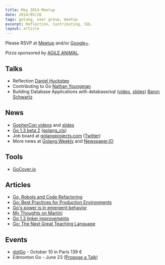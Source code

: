 ```yaml
---
title: May 2014 Meetup
date: 2014/05/26
tags: golang, user group, meetup
excerpt: Reflection, Contributing, SQL.
layout: article
---
```


Please RSVP at [Meetup](http://www.meetup.com/startupedmonton/events/180080592/) and/or [Google+](https://plus.google.com/events/cdbl6budpmph82vuer0l2dt9cok?authkey=CKXX-qvVq-nkUQ). 

Pizza sponsored by [AGiLE ANiMAL](http://agileanimal.com/).

## Talks

* Reflection [Daniel Huckstep](https://twitter.com/darkhelmetlive)
* Contributing to Go [Nathan Youngman](https://twitter.com/nathany)
* Building Database Applications with database/sql ([video](http://confreaks.com/videos/3440-gophercon2014-building-database-applications-with-database-sql), [slides](https://cdn.rawgit.com/gophercon/2014-talks/master/baron-schwartz/database-sql.pdf)) [Baron Schwartz](https://twitter.com/xaprb)

## News

* [GopherCon videos](http://confreaks.com/events/gophercon2014) and [slides](https://github.com/gophercon/2014-talks)
* [Go 1.3 beta 2](http://tip.golang.org/doc/go1.3) ([golang_cls](https://twitter.com/golang_cls))
* Job board at [golangprojects.com](http://www.golangprojects.com/) ([Twitter](https://twitter.com/golangprojects))
* More news at [Golang Weekly](http://www.golangweekly.com/) and [Newspaper.IO](http://www.newspaper.io/golang)

## Tools

* [GoCover.io](http://gocover.io/)

## Articles

* [Go, Robots and Code Refactoring](http://matt.aimonetti.net/posts/2014/04/28/refactoring-go-code/)
* [Go: Best Practices for Production Environments](http://peter.bourgon.org/go-in-production/)
* [Go's power is in emergent behavior](http://www.onebigfluke.com/2014/04/gos-power-is-in-emergent-behavior.html)
* [My Thoughts on Martini](http://codegangsta.io/blog/2014/05/19/my-thoughts-on-martini/)
* [Go 1.3 linker improvements](http://dave.cheney.net/2014/05/22/go-1-3-linker-improvements)
* [Go: The Next Great Teaching Language](http://daviddd.net/blog/2014/05/10/number-golang-the-next-great-teaching-language/)

## Events

* [dotGo](http://www.dotgo.eu/) - October 10 in Paris 139 &euro;
* Edmonton Go - June 23 ([Propose a Talk](https://github.com/edmontongo/presentations/issues/7))
